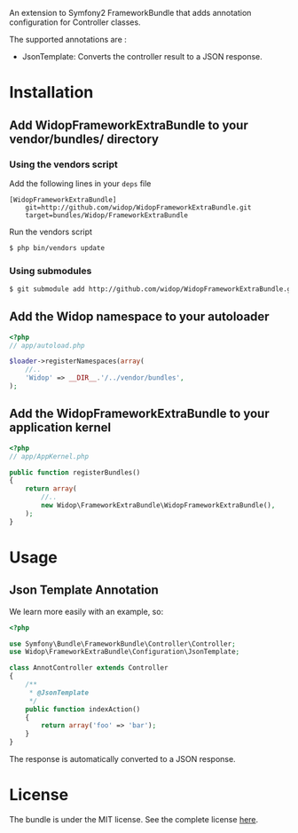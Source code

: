 An extension to Symfony2 FrameworkBundle that adds annotation configuration for Controller classes.

The supported annotations are :

 - JsonTemplate: Converts the controller result to a JSON response.

# Installation

## Add WidopFrameworkExtraBundle to your vendor/bundles/ directory

### Using the vendors script

Add the following lines in your ``deps`` file

```
[WidopFrameworkExtraBundle]
    git=http://github.com/widop/WidopFrameworkExtraBundle.git
    target=bundles/Widop/FrameworkExtraBundle
```

Run the vendors script

``` bash
$ php bin/vendors update
```

### Using submodules

``` bash
$ git submodule add http://github.com/widop/WidopFrameworkExtraBundle.git vendor/bundles/Widop/FrameworkExtraBundle
```

## Add the Widop namespace to your autoloader

``` php
<?php
// app/autoload.php

$loader->registerNamespaces(array(
    //..
    'Widop' => __DIR__.'/../vendor/bundles',
);
```

## Add the WidopFrameworkExtraBundle to your application kernel

``` php
<?php
// app/AppKernel.php

public function registerBundles()
{
    return array(
        //..
        new Widop\FrameworkExtraBundle\WidopFrameworkExtraBundle(),
    );
}
```

# Usage

## Json Template Annotation

We learn more easily with an example, so:

```` php
<?php

use Symfony\Bundle\FrameworkBundle\Controller\Controller;
use Widop\FrameworkExtraBundle\Configuration\JsonTemplate;

class AnnotController extends Controller
{
    /**
     * @JsonTemplate
     */
    public function indexAction()
    {
        return array('foo' => 'bar');
    }
}
````

The response is automatically converted to a JSON response.

# License

The bundle is under the MIT license. See the complete license [here](http://github.com/widop/WidopFrameworkExtraBundle/blob/master/Resources/meta/LICENSE).

